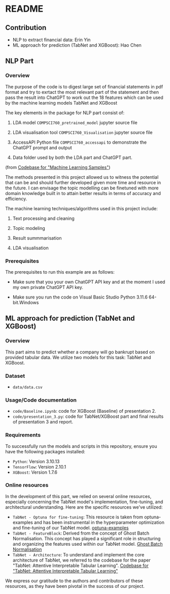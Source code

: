 # README

## Contribution

- NLP to extract financial data: Erin Yin
- ML approach for prediction (TabNet and XGBoost): Hao Chen

## NLP Part

### Overview

The purpose of the code is to digest large set of financial statements in pdf format and try to exrtact the most relevant part of the statement and then pass the result into ChatGPT to work out the 18 features which can be used by the machine learning models TabNet and XGBoost

The key elements in the package for NLP part consist of:

1. LDA model `COMPSCI760_pretrained_model` jupyter source file

2. LDA visualisation tool `COMPSCI760_Visualisation` jupyter source file

3. AccessAPI Python file `COMPSCI760_accessapi` to demonstrate the ChatGPT prompt and output

4. Data folder used by both the LDA part and ChatGPT part.

 (from [Codebase for "Machine Learning Samples"](https://github.com/Azure-Samples/MachineLearningSamples-DocumentCollectionAnalysis/tree/master/Code))

The methods presented in this project allowed us to witness the potential that can be and should further developed given more time and resource in the future. I can envisage the topic modelling can be finetuned with more domain knowledge built in to attain better results in terms of accuracy and efficiency. 

The machine learning techniques/algorithms used in this project include:

1. Text processing and cleaning

2. Topic modeling

3. Result summmarisation

4. LDA visualisation 


### Prerequisites

The prerequisites to run this example are as follows:

* Make sure that you your own ChatGPT API key and at the moment I used my own private ChatGPT API key.

* Make sure you run the code on Visual Basic Studio Python 3.11.6 64-bit.Windows


## ML approach for prediction (TabNet and XGBoost)

### Overview

This part aims to predict whether a company will go bankrupt based on provided tabular data. We utilize two models for this task: TabNet and XGBoost.

### Dataset
- `data/data.csv`

### Usage/Code documentation

- `code/Baseline.ipynb`: code for XGBoost (Baseline) of presentation 2.
- `code/presentation_3.py`: code for TabNet/XGBoost part and final results of presentation 3 and report.

### Requirements

To successfully run the models and scripts in this repository, ensure you have the following packages installed:

- `Python`: Version 3.10.13
- `TensorFlow`: Version 2.10.1
- `XGBoost`: Version 1.7.6

### Online resources

In the development of this part, we relied on several online resources, especially concerning the TabNet model's implementation, fine-tuning, and architectural understanding. Here are the specific resources we've utilized:

- `TabNet - Optuna for fine-tuning`: This resource is taken from optuna-examples and has been instrumental in the hyperparameter optimization and fine-tuning of our TabNet model. [optuna-examples](https://github.com/optuna/optuna-examples/blob/main/tensorflow/tensorflow_estimator_simple.py)
- `TabNet - FeatureBlock`: Derived from the concept of Ghost Batch Normalisation. This concept has played a significant role in structuring and organizing the features used within our TabNet model. [Ghost Batch Normalisation](https://github.com/ostamand/tensorflow-tabnet/blob/master/tabnet/models/gbn.py)
- `TabNet - Architecture`: To understand and implement the core architecture of TabNet, we referred to the codebase for the paper "TabNet: Attentive Interpretable Tabular Learning". [Codebase for "TabNet: Attentive Interpretable Tabular Learning"](https://github.com/google-research/google-research/tree/master/tabnet#codebase-for-tabnet-attentive-interpretable-tabular-learning)

We express our gratitude to the authors and contributors of these resources, as they have been pivotal in the success of our project.
